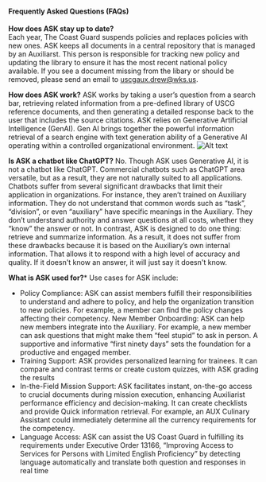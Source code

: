 
 #### Frequently Asked Questions (FAQs)  

 **How does ASK stay up to date?**  
Each year, The Coast Guard suspends policies and replaces policies with new ones. ASK keeps all documents in a central repository that is managed by an Auxiliarst. This person is responsible for tracking new policy and updating the library to ensure it has the most recent national policy available. If you see a document missing from the libary or should be removed, please send an email to uscgaux.drew@wks.us.

**How does ASK work?**
ASK works by taking a user’s question from a search bar, retrieving related information from a pre-defined library of USCG reference documents, and then generating a detailed response back to the user that includes the source citations. ASK relies on Generative Artificial Intelligence (GenAI). Gen AI brings together the powerful information retrieval of a search engine with text generation ability of a Generative AI operating within a controlled organizational environment.
![Alt text](assets/rag.png)

**Is ASK a chatbot like ChatGPT?**
No. Though ASK uses Generative AI, it is not a chatbot like ChatGPT. Commercial chatbots such as ChatGPT area versatile, but as a result, they are not naturally suited to all applications. Chatbots suffer from several significant drawbacks that limit their application in organizations. For instance, they aren’t trained on Auxiliary information. They do not understand that common words such as “task”, “division”, or even “auxiliary” have specific meanings in the Auxiliary. They don’t understand authority and answer questions at all costs, whether they “know” the answer or not. In contrast, ASK is designed to do one thing: retrieve and summarize information.  As a result, it does not suffer from these drawbacks because it is based on the Auxiliary’s own internal information. That allows it to respond with a high level of accuracy and quality. If it doesn't know an answer, it will just say it doesn't know.

**What is ASK used for?***
Use cases for ASK include:   
- Policy Compliance: ASK can assist members fulfill their responsibilities to understand and adhere to policy, and help the organization transition to new policies. For example, a member can find the policy changes affecting their competency.
New Member Onboarding: ASK can help new members integrate into the Auxiliary. For example, a new member can ask questions that might make them “feel stupid” to ask in person. A supportive and informative “first ninety days” sets the foundation for a productive and engaged member. 
- Training Support: ASK provides personalized learning for trainees. It can compare and contrast terms or create custom quizzes, with ASK grading the results
- In-the-Field Mission Support: ASK facilitates instant, on-the-go access to crucial documents during mission execution, enhancing Auxiliarist performance efficiency and decision-making. It can create checklists and provide Quick information retrieval. For example, an AUX Culinary Assistant could immediately determine all the currency requirements for the competency.
- Language Access: ASK can assist the US Coast Guard in fulfilling its requirements under Executive Order 13166, “Improving Access to Services for Persons with Limited English Proficiency” by detecting language automatically and translate both question and responses in real time  

